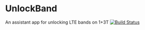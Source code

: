 # UnlockBand
An assistant app for unlocking LTE bands on 1+3T 
[![Build Status](https://travis-ci.org/snowwolf725/Unlock-LTE-Bands-App.svg?branch=master)](https://travis-ci.org/snowwolf725/Unlock-LTE-Bands-App)

